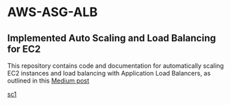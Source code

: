 # AWS-ASG-ALB
## Implemented Auto Scaling and Load Balancing for EC2

This repository contains code and documentation for automatically scaling EC2 instances and load balancing with Application Load Balancers, as outlined in this [Medium post](https://medium.com/@mailshraddha8/automatic-scaling-and-load-balancing-with-ec2-and-alb-a0c3de7c1bf8)

[sc1](./Screenshots/Pasted%20Graphic%201.png)